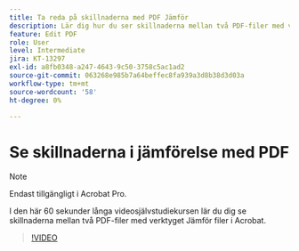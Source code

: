 ```yaml
---
title: Ta reda på skillnaderna med PDF Jämför
description: Lär dig hur du ser skillnaderna mellan två PDF-filer med verktyget Jämför filer i Acrobat
feature: Edit PDF
role: User
level: Intermediate
jira: KT-13297
exl-id: a8fb0348-a247-4643-9c50-3758c5ac1ad2
source-git-commit: 063268e985b7a64beffec8fa939a3d8b38d3d03a
workflow-type: tm+mt
source-wordcount: '58'
ht-degree: 0%

---
```


# Se skillnaderna i jämförelse med PDF

>[!NOTE]
>
>Endast tillgängligt i Acrobat Pro.

I den här 60 sekunder långa videosjälvstudiekursen lär du dig se skillnaderna mellan två PDF-filer med verktyget Jämför filer i Acrobat.

>[!VIDEO](https://video.tv.adobe.com/v/3409905?quality=12&learn=on&hidetitle=true)
